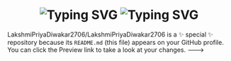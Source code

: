 <div align="center">
    <h1>
        <img src="https://readme-typing-svg.herokuapp.com?font=Jetbrains+mono&size=40&duration=3000&color=F26722&center=true&vCenter=true&width=435&lines=Hey%2C+I+am+Lakshmi+Priya+Diwakar..." alt="Typing SVG" />
        <img src="https://readme-typing-svg.herokuapp.com?font=Jetbrains+mono&size=40&duration=3000&color=007FFF&center=true&vCenter=true&width=435&lines=Welcome+to+my+Github.." alt="Typing SVG" />
    </h1>
</div>




LakshmiPriyaDiwakar2706/LakshmiPriyaDiwakar2706 is a ✨ special ✨ repository because its `README.md` (this file) appears on your GitHub profile.
You can click the Preview link to take a look at your changes.
--->
